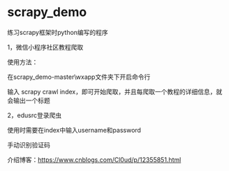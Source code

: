 # scrapy_demo
练习scrapy框架时python编写的程序

1，微信小程序社区教程爬取
  
  使用方法：
    
  在scrapy_demo-master\wxapp文件夹下开启命令行
  
  输入 scrapy crawl index，即可开始爬取，并且每爬取一个教程的详细信息，就会输出一个标题

2，edusrc登录爬虫
  
  使用时需要在index中输入username和password
  
  手动识别验证码
  
  介绍博客：https://www.cnblogs.com/Cl0ud/p/12355851.html
